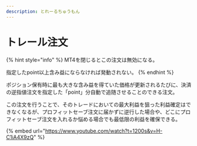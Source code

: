 ```yaml
---
description: とれーるちゅうもん
---
```


# トレール注文

{% hint style="info" %}
MT4を閉じるとこの注文は無効になる。

指定したpoint以上含み益にならなければ発動されない。
{% endhint %}

ポジション保有時に最も大きな含み益を得ていた価格が更新されるたびに、決済の逆指値注文を指定した「point」分自動で追随させることのできる注文。

この注文を行うことで、そのトレードにおいての最大利益を狙った利益確定はできなくなるが、プロフィットセーブ注文に届かずに逆行した場合や、どこにプロフィットセーブ注文を入れるか悩める場合でも最低限の利益を確保できる。



{% embed url="https://www.youtube.com/watch?t=1200s&v=H-C1iA4X9zQ" %}
